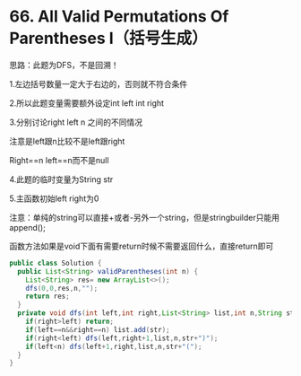 # 66. All Valid Permutations Of Parentheses I（括号生成）

思路：此题为DFS，不是回溯！

1.左边括号数量一定大于右边的，否则就不符合条件

2.所以此题变量需要额外设定int left int right

3.分别讨论right left n 之间的不同情况

注意是left跟n比较不是left跟right

Right==n left==n而不是null

4.此题的临时变量为String str

5.主函数初始left right为0

注意：单纯的string可以直接+或者-另外一个string，但是stringbuilder只能用append();

函数方法如果是void下面有需要return时候不需要返回什么，直接return即可

```java
public class Solution {
  public List<String> validParentheses(int n) {
    List<String> res= new ArrayList<>();
    dfs(0,0,res,n,"");
    return res;
  }
  private void dfs(int left,int right,List<String> list,int n,String str){
    if(right>left) return;
    if(left==n&&right==n) list.add(str);
    if(right<left) dfs(left,right+1,list,n,str+")");
    if(left<n) dfs(left+1,right,list,n,str+"(");
  }
}
